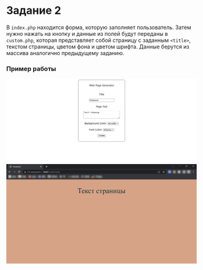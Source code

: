 # Задание 2

В ```index.php``` находится форма, которую заполняет пользователь. Затем нужно нажать на кнопку и данные из полей будут переданы в ```custom.php```, которая представляет собой страницу с заданным ```<title>```, текстом страницы, цветом фона и цветом шрифта. Данные берутся из массива аналогично предыдущему заданию.
### Пример работы
![form](pictures/form.png)
![page](pictures/page.png)